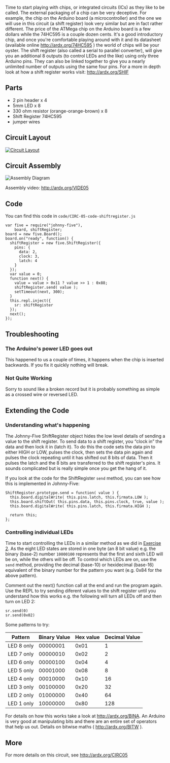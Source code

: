 
Time to start playing with chips, or integrated circuits (ICs) as they like to be called. The external packaging of a chip can be very deceptive. For example, the chip on the Arduino board (a microcontroller) and the one we will use in this circuit (a shift register) look very similar but are in fact rather different. The price of the ATMega chip on the Arduino board is a few dollars while the 74HC595 is a couple dozen cents. It's a good introductory chip, and once you're comfortable playing around with it and its datasheet (available online http://ardx.org/74HC595 ) the world of chips will be your oyster. The shift register (also called a serial to parallel converter), will give you an additional 8 outputs (to control LEDs and the like) using only three Arduino pins. They can also be linked together to give you a nearly unlimited number of outputs using the same four pins. For a more in depth look at how a shift register works visit: http://ardx.org/SHIF

<a id="parts"></a>
## Parts

* 2 pin header x 4
* 5mm LED x 8
* 330 ohm resistor (orange-orange-brown) x 8
* Shift Register 74HC595
* jumper wires

<a id="circuit"></a>
## Circuit Layout
[<img style="max-width:400px" src="/images/circ/CIRC05-sheet.png" alt="Circuit Layout"/>](/images/circ/CIRC05-sheet.png)

<a id="assembly"></a>
## Circuit Assembly
![Assembly Diagram](/images/assembly/CIRC-05-3dexploded.png "Assembly Diagram")

Assembly video: http://ardx.org/VIDE05

<a id="code"></a>
## Code

You can find this code in `code/CIRC-05-code-shiftregister.js`

	var five = require("johnny-five"),
	    board, shiftRegister;
	board = new five.Board();
	board.on("ready", function() {
	  shiftRegister = new five.ShiftRegister({
	    pins: {
	      data: 2,
	      clock: 3,
	      latch: 4
	    }
	  });
	  var value = 0;
	  function next() {
	    value = value > 0x11 ? value >> 1 : 0x88;
	    shiftRegister.send( value );
	    setTimeout(next, 300);
	  }
	  this.repl.inject({
	    sr: shiftRegister
	  });
	  next();
	});

<a id="troubleshooting"></a>
## Troubleshooting

### The Arduino's power LED goes out 
This happened to us a couple of times, it happens when the chip is inserted backwards. If you fix it quickly nothing will break. 

### Not Quite Working
Sorry to sound like a broken record but it is probably something as simple as  a crossed wire or reversed LED.

<a id="extending"></a>
## Extending the Code

### Understanding what's happening

The Johnny-Five ShiftRegister object hides the low level details of sending a value to the shift register. To send data to a shift register, you “clock in” the data and then lock it in (latch it). To do this the code sets the data pin to either HIGH or LOW, pulses the clock, then sets the data pin again and pulses the clock repeating until it has shifted out 8 bits of data. Then it pulses the latch and the 8 bits are transferred to the shift register's pins. It sounds complicated but is really simple once you get the hang of it.

If you look at the code for the ShiftRegister `send` method, you can see how this is implemented in Johnny-Five: 

	ShiftRegister.prototype.send = function( value ) {
	  this.board.digitalWrite( this.pins.latch, this.firmata.LOW );
	  this.board.shiftOut( this.pins.data, this.pins.clock, true, value );
	  this.board.digitalWrite( this.pins.latch, this.firmata.HIGH );

	  return this;
	};

### Controlling individual LEDs

Time to start controlling the LEDs in a similar method as we did in [Exercise 2](/exercises/2). As the eight LED states are stored in one byte (an 8 bit value) e.g. the binary (base-2) number `10000100` represents that the first and sixth LED will be on, while the others will be off. To control which LEDs are on, use the `send` method, providing the decimal (base-10) or hexidecimal (base-16) equivalent of the binary number for the pattern you want (e.g. 0x84 for the above pattern).

Comment out the next() function call at the end and run the program again. Use the REPL to try sending diferent values to the shift register until you understand how this works e.g. the following will turn all LEDs off and then turn on LED 2: 

    sr.send(0)
    sr.send(0x02)

Some patterns to try:

Pattern      | Binary Value | Hex value | Decimal Value
-------------|--------------|-----------|--------------
LED 8 only   | 00000001     | 0x01      | 1
LED 7 only   | 00000010     | 0x02      | 2
LED 6 only   | 00000100     | 0x04      | 4
LED 5 only   | 00001000     | 0x08      | 8
LED 4 only   | 00010000     | 0x10      | 16
LED 3 only   | 00100000     | 0x20      | 32
LED 2 only   | 01000000     | 0x40      | 64
LED 1 only   | 10000000     | 0x80      | 128

 For details on how this works take a look at http://ardx.org/BINA. An Arduino is very good at manipulating bits and there are an entire set of operators that help us out. Details on bitwise maths ( http://ardx.org/BITW ).

<a id="more"></a>
## More

For more details on this circuit, see http://ardx.org/CIRC05